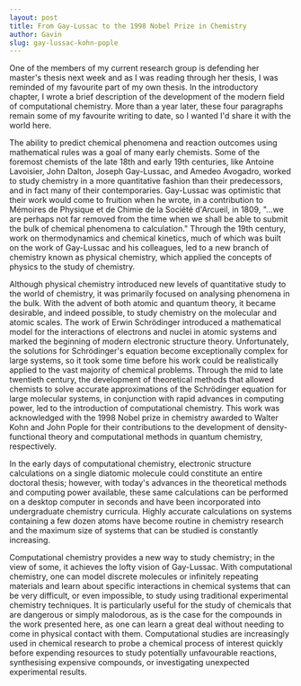 ```yaml
---
layout: post
title: From Gay-Lussac to the 1998 Nobel Prize in Chemistry
author: Gavin
slug: gay-lussac-kohn-pople
---
```


One of the members of my current research group is defending her master's thesis next week and as I was reading through her thesis, I was reminded of my favourite part of my own thesis. 
In the introductory chapter, I wrote a brief description of the development of the modern field of computational chemistry. 
More than a year later, these four paragraphs remain some of my favourite writing to date, so I wanted I'd share it with the world here.
<!--more-->

The ability to predict chemical phenomena and reaction outcomes using mathematical rules was a goal of many early chemists. 
Some of the foremost chemists of the late 18th and early 19th centuries, like Antoine Lavoisier, John Dalton, Joseph Gay-Lussac, and Amedeo Avogadro, worked to study chemistry in a more quantitative fashion than their predecessors, and in fact many of their contemporaries. 
Gay-Lussac was optimistic that their work would come to fruition when he wrote, in a contribution to Mémoires de Physique et de Chimie de la Société d'Arcueil, in 1809, 
"...we are perhaps not far removed from the time when we shall be able to submit the bulk of chemical phenomena to calculation." 
Through the 19th century, work on thermodynamics and chemical kinetics, much of which was built on the work of Gay-Lussac and his colleagues, led to a new branch of chemistry known as physical chemistry, which applied the concepts of physics to the study of chemistry.

Although physical chemistry introduced new levels of quantitative study to the world of chemistry, it was primarily focused on analysing phenomena in the bulk. 
With the advent of both atomic and quantum theory, it became desirable, and indeed possible, to study chemistry on the molecular and atomic scales. 
The work of Erwin Schrödinger introduced a mathematical model for the interactions of electrons and nuclei in atomic systems and marked the beginning of modern electronic structure theory. 
Unfortunately, the solutions for Schrödinger's equation become exceptionally complex for large systems, so it took some time before his work could be realistically applied to the vast majority of chemical problems. 
Through the mid to late twentieth century, the development of theoretical methods that allowed chemists to solve accurate approximations of the Schrödinger equation for large molecular systems, in conjunction with rapid advances in computing power, led to the introduction of computational chemistry. 
This work was acknowledged with the 1998 Nobel prize in chemistry awarded to Walter Kohn and John Pople for their contributions to the development of density-functional theory and computational methods in quantum chemistry, respectively.

In the early days of computational chemistry, electronic structure calculations on a single diatomic molecule could constitute an entire doctoral thesis; however, with today's advances in the theoretical methods and computing power available, these same calculations can be performed on a desktop computer in seconds and have been incorporated into undergraduate chemistry curricula. 
Highly accurate calculations on systems containing a few dozen atoms have become routine in chemistry research and the maximum size of systems that can be studied is
constantly increasing.

Computational chemistry provides a new way to study chemistry; in the view of some, it achieves the lofty vision of Gay-Lussac. 
With computational chemistry, one can model discrete molecules or infinitely repeating materials and learn about specific interactions in chemical systems that can be very difficult, or even impossible, to study using traditional experimental chemistry techniques. 
It is particularly useful for the study of chemicals that are dangerous or simply malodorous, as is the case for the compounds in the work presented here, as one can learn a great deal without needing to come in physical contact with them. 
Computational studies are increasingly used in chemical research to probe a chemical process of interest quickly before expending resources to study potentially unfavourable reactions, synthesising expensive compounds, or investigating unexpected experimental results.
